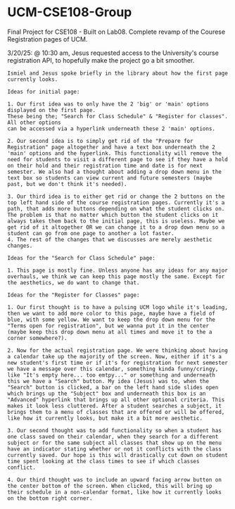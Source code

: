 # UCM-CSE108-Group
Final Project for CSE108 - Built on Lab08. Complete revamp of the Courese Registration pages of UCM. 

3/20/25:
    @ 10:30 am, Jesus requested access to the University's course registration API, to hopefully make the project go a bit smoother.

    Ismiel and Jesus spoke briefly in the library about how the first page currently looks. 

    Ideas for initial page: 

    1. Our first idea was to only have the 2 'big' or 'main' options displayed on the first page.
    These being the; "Search for Class Schedule" & "Register for classes". All other options 
    can be accessed via a hyperlink underneath these 2 'main' options.

    2. Our second idea is to simply get rid of the "Prepare for Registration" page altogether and have a text box underneath the 2 'main' options and the hyperlink. This functionality will remove the need for students to visit a different page to see if they have a hold on their hold and their registration time and date is for next semester. We also had a thought about adding a drop down menu in the text box so students can view current and future semesters (maybe past, but we don't think it's needed).

    3. Our third idea is to either get rid or change the 2 buttons on the top left hand side of the course registration pages. Currently it's a path, that adds more buttons depending on what the student clicks on. The problem is that no matter which button the student clicks on it always takes them back to the initial page, this is useless. Maybe we get rid of it altogether OR we can change it to a drop down menu so a student can go from one page to another a lot faster. 
    4. The rest of the changes that we discusses are merely aesthetic changes.

    Ideas for the "Search for Class Schedule" page:

    1. This page is mostly fine. Unless anyone has any ideas for any major overhauls, we think we can keep this page mostly the same. Except for the aesthetics, we do want to change that.

    Ideas for the "Register for Classes" page:

    1. Our first thought is to have a pulsing UCM logo while it's loading, then we want to add more color to this page, maybe have a field of blue, with some yellow. We want to keep the drop down menu for the "Terms open for registration", but we wanna put it in the center (maybe keep this drop down menu at all times and move it to the a corner somewhere?).

    2. Now for the actual registration page. We were thinking about having a calendar take up the majority of the screen. Now, either if it's a new student's first time or if it's for registration for next semester we have a message over this calendar, something kinda funny/cringy, like "It's empty here... too emtpy..." or something and underneath this we have a "Search" button. My idea (Jesus) was to, when the "Search" button is clicked, a bar on the left hand side slides open which brings up the "Subject" box and underneath this box is an "Advanced" hyperlink that brings up all other optional criteria. This makes it look less cluttered. After a student searches a subject, it brings them to a menu of classes that are offered or will be offered, like how it currently looks, but make it a bit more aesthetic. 

    3. Our second thought was to add functionality so when a student has one class saved on their calendar, when they search for a different subject or for the same subject all classes that show up on the menu have an indicator stating whether or not it conflicts with the class currently saved. Our hope is this will drastically cut down on student time spent looking at the class times to see if which classes conflict. 

    4. Our third thought was to include an upward facing arrow button on the center bottom of the screen. When clicked, this will bring up their schedule in a non-calendar format, like how it currently looks on the bottom right corner. 
